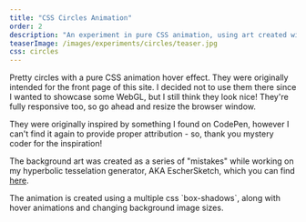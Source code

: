 ```yaml
---
title: "CSS Circles Animation"
order: 2
description: "An experiment in pure CSS animation, using art created with the EscherSketch hyperbolic art generator."
teaserImage: /images/experiments/circles/teaser.jpg
css: circles
---
```


<p>
    Pretty circles with a pure CSS animation hover effect.
    They were originally intended for the front page of this site.
    I decided not to use them there since I wanted to showcase some WebGL, but I still think they look nice!
    They're fully responsive too, so go ahead and resize the browser window.
</p>

<p>
  They were originally inspired by something I found on CodePen, however I can't find
  it again to provide proper attribution - so, thank you mystery coder for the inspiration!
</p>

<p>
  The background art was created as a series of "mistakes" while working on my hyperbolic tesselation generator,
  AKA EscherSketch, which you can find <a href="/experiments/eschersketch/">here</a>.
</p>

<p>
  The animation is created using a multiple css `box-shadows`, along with hover animations
  and changing background image sizes.
</p>

<div id="circles">

  <div id="circle-1" class="circle"></div>

  <div id="circle-2" class="circle"></div>

  <div id="circle-3" class="circle"></div>

  <div id="circle-4" class="circle"></div>

</div>
